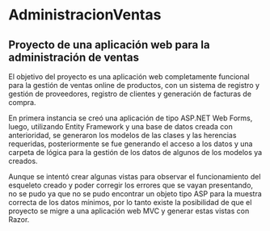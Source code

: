 # AdministracionVentas
Proyecto de una aplicación web para la administración de ventas
-----------------------------------------------------------------
El objetivo del proyecto es una aplicación web completamente funcional para la gestión de ventas online de productos, con un sistema de registro y gestión de proveedores, 
registro de clientes y generación de facturas de compra.

En primera instancia se creó una aplicación de tipo ASP.NET Web Forms, luego, utilizando Entity Framework y una base de datos creada con anterioridad, se generaron los 
modelos de las clases y las herencias requeridas, posteriormente se fue generando el acceso a los datos y una carpeta de lógica para la gestión de los datos de algunos de 
los modelos ya creados.

Aunque se intentó crear algunas vistas para observar el funcionamiento del esqueleto creado y poder corregir los errores que se vayan presentando, no se pudo ya que no se pudo 
encontrar un objeto tipo ASP para la muestra correcta de los datos mínimos, por lo tanto existe la posibilidad de que el proyecto se migre a una aplicación web MVC y generar 
estas vistas con Razor.

